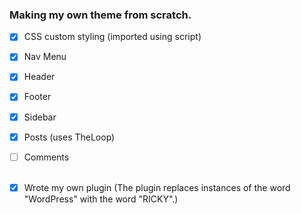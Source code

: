 ### Making my own theme from scratch.

- [x] CSS custom styling (imported using script)
- [x] Nav Menu
- [x] Header
- [x] Footer
- [x] Sidebar
- [x] Posts (uses TheLoop)
- [ ] Comments <br><br>

- [x] Wrote my own plugin (The plugin replaces instances of the word "WordPress" with the word "RICKY".)
